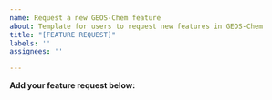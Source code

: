 ```yaml
---
name: Request a new GEOS-Chem feature
about: Template for users to request new features in GEOS-Chem
title: "[FEATURE REQUEST]"
labels: ''
assignees: ''

---
```


**Add your feature request below:**
